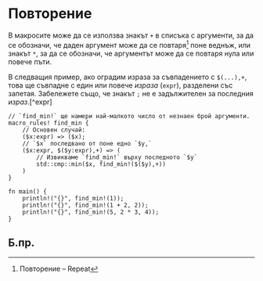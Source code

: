 # Повторение

В макросите може да се използва знакът `+` в списъка с аргументи, за да се
обозначи, че даден аргумент може да се повтаря[^repeat] поне веднъж, или знакът `*`, за
да се обозначи, че аргументът може да се повтаря нула или повече пъти.

В следващия пример, ако оградим израза за съвпадението с `$(...),+`, това ще
съвпадне с един или повече _израза_ (`expr`), разделени със запетая. Забележете също, че
знакът `;` не е задължителен за последния _израз_.[^expr]

```rust,editable
// `find_min!` ще намери най-малкото число от незнаен брой аргументи.
macro_rules! find_min {
    // Основен случай:
    ($x:expr) => ($x);
    // `$x` последвано от поне едно `$y,`
    ($x:expr, $($y:expr),+) => (
        // Извикваме `find_min!` върху последното `$y`
        std::cmp::min($x, find_min!($($y),+))
    )
}

fn main() {
    println!("{}", find_min!(1));
    println!("{}", find_min!(1 + 2, 2));
    println!("{}", find_min!(5, 2 * 3, 4));
}
```

## Б.пр.

[^repeat]: Повторение – Repeat

